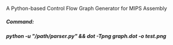 A Python-based Control Flow Graph Generator for MIPS Assembly

##### Command: 

##### python -u "/path/parser.py" && dot -Tpng graph.dot -o test.png

